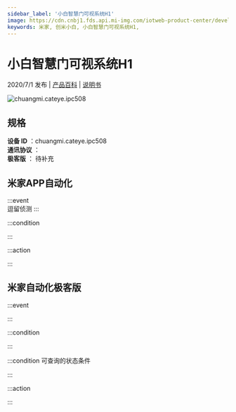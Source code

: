 ```yaml
---
sidebar_label: '小白智慧门可视系统H1'
image: https://cdn.cnbj1.fds.api.mi-img.com/iotweb-product-center/developer_1585551919018yh8Bl2ry.png?GalaxyAccessKeyId=AKVGLQWBOVIRQ3XLEW&Expires=9223372036854775807&Signature=f3ltNqu3cICc9HNd0xx+j+WyYvI=
keywords: 米家, 创米小白, 小白智慧门可视系统H1, 
---
```

# 小白智慧门可视系统H1

2020/7/1 发布 | [产品百科](https://home.mi.com/webapp/content/baike/product/index.html?model=chuangmi.cateye.ipc508/) | [说明书](https://home.mi.com/views/introduction.html?model=chuangmi.cateye.ipc508&region=cn)

![chuangmi.cateye.ipc508](https://cdn.cnbj1.fds.api.mi-img.com/iotweb-product-center/developer_1585551919018yh8Bl2ry.png?GalaxyAccessKeyId=AKVGLQWBOVIRQ3XLEW&Expires=9223372036854775807&Signature=f3ltNqu3cICc9HNd0xx+j+WyYvI=)

## 规格  
> 
**设备 ID** ：chuangmi.cateye.ipc508  
**通讯协议** ：  
**极客版**  ： 待补充 


## 米家APP自动化  

:::event  
逗留侦测
:::

:::condition  

:::

:::action   

:::

## 米家自动化极客版  

:::event  

:::

:::condition  

:::

:::condition 可查询的状态条件  

:::

:::action  

:::

        
